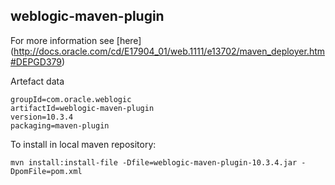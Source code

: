 ## weblogic-maven-plugin
For more information see [here] (http://docs.oracle.com/cd/E17904_01/web.1111/e13702/maven_deployer.htm#DEPGD379)

Artefact data
```
groupId=com.oracle.weblogic
artifactId=weblogic-maven-plugin
version=10.3.4
packaging=maven-plugin
```
To install in local maven repository:
```
mvn install:install-file -Dfile=weblogic-maven-plugin-10.3.4.jar -DpomFile=pom.xml
```
